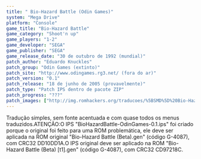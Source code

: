 ```yaml
---
title: " Bio-Hazard Battle (Odin Games)"
system: "Mega Drive"
platform: "Console"
game_title: "Bio-Hazard Battle"
game_category: "Shoot'n up"
game_players: "1-2"
game_developer: "SEGA"
game_publisher: "SEGA"
game_release_date: "30 de outubro de 1992 (mundial)"
patch_author: "Eduardo Knuckles"
patch_group: "Odin Games (extinto)"
patch_site: "http://www.odingames.rg3.net/ (fora do ar)"
patch_version: "0.1"
patch_release: "18 de junho de 2005 (provavelmente)"
patch_type: "Patch IPS dentro de pacote ZIP"
patch_progress: "???"
patch_images: ["http://img.romhackers.org/traducoes/%5BSMD%5D%20Bio-Hazard%20Battle%20-%20Odin%20Games%20-%201.png","http://img.romhackers.org/traducoes/%5BSMD%5D%20Bio-Hazard%20Battle%20-%20Odin%20Games%20-%202.png","http://img.romhackers.org/traducoes/%5BSMD%5D%20Bio-Hazard%20Battle%20-%20Odin%20Games%20-%203.png"]
---
```

Tradução simples, sem fonte acentuada e com quase todos os menus traduzidos.ATENÇÃO:O IPS "BioHazardBattle-OdinGames-0.1.ips" foi criado porque o original foi feito para uma ROM problemática, ele deve ser aplicada na ROM original "Bio-Hazard Battle (Beta).gen" (código G-4087), com CRC32 DD10DD1A.O IPS original deve ser aplicado na ROM "Bio-Hazard Battle (Beta) [t1].gen" (código G-4087), com CRC32 CD97218C.